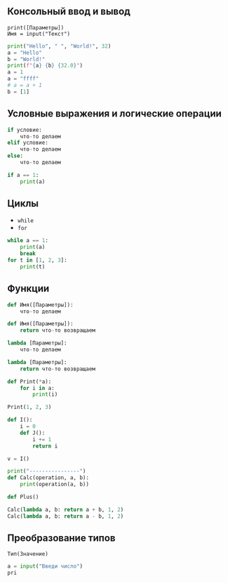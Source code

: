## Консольный ввод и вывод
`print([Параметры])`  
`Имя = input("Текст")`
```python
print("Hello", " ", "World!", 32)
a = "Hello"
b = "World!"
print(f"{a} {b} {32.0}")
a = 1
a = "ffff"
# a = a + 1
b = [1]
```
## Условные выражения и логические операции
```python
if условие:
	что-то делаем
elif условие:
	что-то делаем
else:
	что-то делаем
```
  
```python
if a == 1:
	print(a)
```
## Циклы
- `while`
- `for`
```python
while a == 1:
	print(a)
	break
for t in [1, 2, 3]:
	print(t)
```
## Функции
```python
def Имя([Параметры]):
	что-то делаем

def Имя([Параметры]):
	return что-то возвращаем

lambda [Параметры]:
	что-то делаем

lambda [Параметры]:
	return что-то возвращаем
```
  
```python
def Print(*a):
	for i in a:
		print(i)

Print(1, 2, 3)

def I():
	i = 0
	def J():
		i += 1
		return i

v = I()

print("----------------")
def Calc(operation, a, b):
	print(operation(a, b))

def Plus()

Calc(lambda a, b: return a + b, 1, 2)
Calc(lambda a, b: return a - b, 1, 2)
```
## Преобразование типов
`Тип(Значение)`
```python
a = input("Введи число")
pri
```